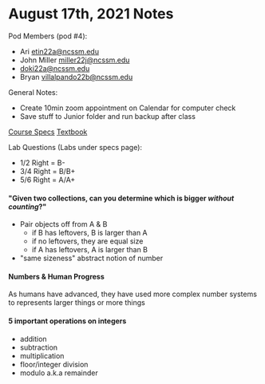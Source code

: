 # August 17th, 2021 Notes

Pod Members (pod #4):
  - Ari etin22a@ncssm.edu
  - John Miller miller22j@ncssm.edu
  - doki22a@ncssm.edu
  - Bryan villalpando22b@ncssm.edu

General Notes:
  - Create 10min zoom appointment on Calendar for computer check
  - Save stuff to Junior folder and run backup after class

[Course Specs](https://faculty.ncssm.edu/~morrison/currentClasses/4240/specs/)
[Textbook](https://faculty.ncssm.edu/~morrison/froobles/)


Lab Questions (Labs under specs page):
  - 1/2 Right = B-
  - 3/4 Right = B/B+
  - 5/6 Right = A/A+


#### "Given two collections, can you determine which is bigger *without counting*?"
- Pair objects off from A & B
  - if B has leftovers, B is larger than A
  - if no leftovers, they are equal size
  - if A has leftovers, A is larger than B
- "same sizeness" abstract notion of number

#### Numbers & Human Progress
As humans have advanced, they have used more complex number systems to represents larger things or more things

#### 5 important operations on integers
- addition
- subtraction
- multiplication
- floor/integer division
- modulo a.k.a remainder